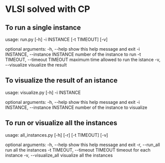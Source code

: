 # VLSI solved with CP

## To run a single instance

usage: run.py [-h] -i INSTANCE [-t TIMEOUT] [-v]

optional arguments:
  -h, --help            show this help message and exit
  -i INSTANCE, --instance INSTANCE
                        number of the instance to run
  -t TIMEOUT, --timeout TIMEOUT
                        maximum time allowed to run the istance
  -v, --visualize       visualize the result

## To visualize the result of an istance

usage: visualize.py [-h] -i INSTANCE

optional arguments:
  -h, --help            show this help message and exit
  -i INSTANCE, --instance INSTANCE
                        number of the instance to visualize

## To run or visualize all the instances

usage: all_instances.py [-h] [-r] [-t TIMEOUT] [-v]

optional arguments:
  -h, --help            show this help message and exit
  -r, --run_all         run all the instances
  -t TIMEOUT, --timeout TIMEOUT
                        timeout for each instance
  -v, --visualize_all   visualize all the instances
